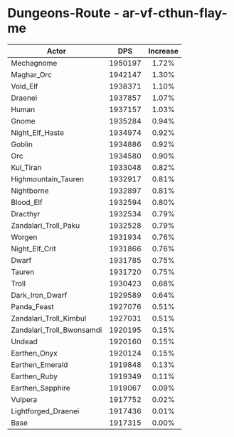 # Dungeons-Route - ar-vf-cthun-flay-me
| Actor | DPS | Increase |
|---|:---:|:---:|
|Mechagnome|1950197|1.72%|
|Maghar_Orc|1942147|1.30%|
|Void_Elf|1938371|1.10%|
|Draenei|1937857|1.07%|
|Human|1937157|1.03%|
|Gnome|1935284|0.94%|
|Night_Elf_Haste|1934974|0.92%|
|Goblin|1934886|0.92%|
|Orc|1934580|0.90%|
|Kul_Tiran|1933048|0.82%|
|Highmountain_Tauren|1932917|0.81%|
|Nightborne|1932897|0.81%|
|Blood_Elf|1932594|0.80%|
|Dracthyr|1932534|0.79%|
|Zandalari_Troll_Paku|1932528|0.79%|
|Worgen|1931934|0.76%|
|Night_Elf_Crit|1931866|0.76%|
|Dwarf|1931785|0.75%|
|Tauren|1931720|0.75%|
|Troll|1930423|0.68%|
|Dark_Iron_Dwarf|1929589|0.64%|
|Panda_Feast|1927076|0.51%|
|Zandalari_Troll_Kimbul|1927031|0.51%|
|Zandalari_Troll_Bwonsamdi|1920195|0.15%|
|Undead|1920160|0.15%|
|Earthen_Onyx|1920124|0.15%|
|Earthen_Emerald|1919848|0.13%|
|Earthen_Ruby|1919349|0.11%|
|Earthen_Sapphire|1919067|0.09%|
|Vulpera|1917752|0.02%|
|Lightforged_Draenei|1917436|0.01%|
|Base|1917315|0.00%|
